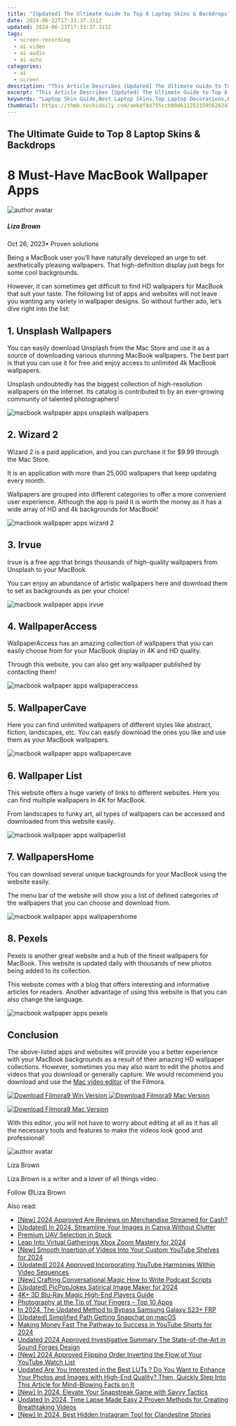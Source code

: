```yaml
---
title: "[Updated] The Ultimate Guide to Top 8 Laptop Skins & Backdrops"
date: 2024-06-22T17:33:37.311Z
updated: 2024-06-23T17:33:37.311Z
tags: 
  - screen-recording
  - ai video
  - ai audio
  - ai auto
categories: 
  - ai
  - screen
description: "This Article Describes [Updated] The Ultimate Guide to Top 8 Laptop Skins & Backdrops"
excerpt: "This Article Describes [Updated] The Ultimate Guide to Top 8 Laptop Skins & Backdrops"
keywords: "Laptop Skin Guide,Best Laptop Skins,Top Laptop Decorations,Laptop Backdrop Ideas,Ultimate Laptop Designs,Premium Laptop Covers,Essential Laptop Accessories"
thumbnail: https://thmb.techidaily.com/ae6df8d795ccb00d61125315956262434c01d350a9cd0692f6268b3c3a74de3f.jpg
---
```


## The Ultimate Guide to Top 8 Laptop Skins & Backdrops

# 8 Must-Have MacBook Wallpaper Apps

![author avatar](https://lh5.googleusercontent.com/-AIMmjowaFs4/AAAAAAAAAAI/AAAAAAAAABc/Y5UmwDaI7HU/s250-c-k/photo.jpg)

##### Liza Brown

 Oct 26, 2023• Proven solutions

Being a MacBook user you’ll have naturally developed an urge to set aesthetically pleasing wallpapers. That high-definition display just begs for some cool backgrounds.

However, it can sometimes get difficult to find HD wallpapers for MacBook that suit your taste. The following list of apps and websites will not leave you wanting any variety in wallpaper designs. So without further ado, let’s dive right into the list:

## 1\. Unsplash Wallpapers

You can easily download Unsplash from the Mac Store and use it as a source of downloading various stunning MacBook wallpapers. The best part is that you can use it for free and enjoy access to unlimited 4k MacBook wallpapers.

Unsplash undoubtedly has the biggest collection of high-resolution wallpapers on the internet. Its catalog is contributed to by an ever-growing community of talented photographers!

![macbook wallpaper apps unsplash wallpapers](https://images.wondershare.com/filmora/article-images/macbook-wallpaper-apps-unsplash-wallpapers.jpg)

## 2\. Wizard 2

Wizard 2 is a paid application, and you can purchase it for $9.99 through the Mac Store.

It is an application with more than 25,000 wallpapers that keep updating every month.

Wallpapers are grouped into different categories to offer a more convenient user experience. Although the app is paid it is worth the money as it has a wide array of HD and 4k backgrounds for MacBook!

![macbook wallpaper apps wizard 2](https://images.wondershare.com/filmora/article-images/macbook-wallpaper-apps-wizard-2.jpg)

## 3\. Irvue

Irvue is a free app that brings thousands of high-quality wallpapers from Unsplash to your MacBook.

You can enjoy an abundance of artistic wallpapers here and download them to set as backgrounds as per your choice!

![macbook wallpaper apps irvue](https://images.wondershare.com/filmora/article-images/macbook-wallpaper-apps-irvue.png)

## 4\. WallpaperAccess

WallpaperAccess has an amazing collection of wallpapers that you can easily choose from for your MacBook display in 4K and HD quality.

Through this website, you can also get any wallpaper published by contacting them!

![macbook wallpaper apps wallpaperaccess](https://images.wondershare.com/filmora/article-images/macbook-wallpaper-apps-wallpaperaccess.jpg)

## 5\. WallpaperCave

Here you can find unlimited wallpapers of different styles like abstract, fiction, landscapes, etc. You can easily download the ones you like and use them as your MacBook wallpapers.

![macbook wallpaper apps wallpapercave](https://images.wondershare.com/filmora/article-images/macbook-wallpaper-apps-wallpapercave.jpg)

## 6\. Wallpaper List

This website offers a huge variety of links to different websites. Here you can find multiple wallpapers in 4K for MacBook.

From landscapes to funky art, all types of wallpapers can be accessed and downloaded from this website easily.

![macbook wallpaper apps wallpaperlist](https://images.wondershare.com/filmora/article-images/macbook-wallpaper-apps-wallpaperlist.jpg)

## 7\. WallpapersHome

You can download several unique backgrounds for your MacBook using the website easily.

The menu bar of the website will show you a list of defined categories of the wallpapers that you can choose and download from.

![macbook wallpaper apps wallpapershome](https://images.wondershare.com/filmora/article-images/macbook-wallpaper-apps-wallpapershome.jpg)

## 8\. Pexels

Pexels is another great website and a hub of the finest wallpapers for MacBook. This website is updated daily with thousands of new photos being added to its collection.

This website comes with a blog that offers interesting and informative articles for readers. Another advantage of using this website is that you can also change the language.

![macbook wallpaper apps pexels](https://images.wondershare.com/filmora/article-images/macbook-wallpaper-apps-pexels.jpg)

## Conclusion

The above-listed apps and websites will provide you a better experience with your MacBook backgrounds as a result of their amazing HD wallpaper collections. However, sometimes you may also want to edit the photos and videos that you download or generally capture. We would recommend you download and use the [Mac video editor](https://tools.techidaily.com/wondershare/filmora/download/) of the Filmora.

[![Download Filmora9 Win Version](https://images.wondershare.com/filmora/guide/download-btn-win.jpg) ](https://tools.techidaily.com/wondershare/filmora/download/) [![Download Filmora9 Mac Version](https://images.wondershare.com/filmora/guide/download-btn-mac.jpg) ](https://tools.techidaily.com/wondershare/filmora/download/)

[![Download Filmora9 Mac Version](https://images.wondershare.com/filmora/images2022/download-mac-store.png) ](https://apps.apple.com/app/apple-store/id1516822341?pt=169436&ct=pc-article-top50&mt=8)

With this editor, you will not have to worry about editing at all as it has all the necessary tools and features to make the videos look good and professional!

![author avatar](https://lh5.googleusercontent.com/-AIMmjowaFs4/AAAAAAAAAAI/AAAAAAAAABc/Y5UmwDaI7HU/s250-c-k/photo.jpg)

Liza Brown

Liza Brown is a writer and a lover of all things video.

Follow @Liza Brown


<ins class="adsbygoogle"
     style="display:block"
     data-ad-format="autorelaxed"
     data-ad-client="ca-pub-7571918770474297"
     data-ad-slot="1223367746"></ins>



<ins class="adsbygoogle"
     style="display:block"
     data-ad-client="ca-pub-7571918770474297"
     data-ad-slot="8358498916"
     data-ad-format="auto"
     data-full-width-responsive="true"></ins>


<span class="atpl-alsoreadstyle">Also read:</span>
<div><ul>
<li><a href="https://fox-http.techidaily.com/new-2024-approved-are-reviews-on-merchandise-streamed-for-cash/"><u>[New] 2024 Approved  Are Reviews on Merchandise Streamed for Cash?</u></a></li>
<li><a href="https://fox-http.techidaily.com/updated-in-2024-streamline-your-images-in-canva-without-clutter/"><u>[Updated] In 2024, Streamline Your Images in Canva Without Clutter</u></a></li>
<li><a href="https://fox-http.techidaily.com/premium-uav-selection-in-stock/"><u>Premium UAV Selection in Stock</u></a></li>
<li><a href="https://fox-http.techidaily.com/leap-into-virtual-gatherings-xbox-zoom-mastery-for-2024/"><u>Leap Into Virtual Gatherings  Xbox Zoom Mastery for 2024</u></a></li>
<li><a href="https://fox-http.techidaily.com/new-smooth-insertion-of-videos-into-your-custom-youtube-shelves-for-2024/"><u>[New] Smooth Insertion of Videos Into Your Custom YouTube Shelves for 2024</u></a></li>
<li><a href="https://fox-http.techidaily.com/updated-2024-approved-incorporating-youtube-harmonies-within-video-sequences/"><u>[Updated] 2024 Approved  Incorporating YouTube Harmonies Within Video Sequences</u></a></li>
<li><a href="https://fox-http.techidaily.com/new-crafting-conversational-magic-how-to-write-podcast-scripts/"><u>[New] Crafting Conversational Magic  How to Write Podcast Scripts</u></a></li>
<li><a href="https://fox-http.techidaily.com/updated-picpopjokes-satirical-image-maker-for-2024/"><u>[Updated] PicPopJokes  Satirical Image Maker for 2024</u></a></li>
<li><a href="https://fox-http.techidaily.com/4kplus-3d-blu-ray-magic-high-end-players-guide/"><u>4K+ 3D Blu-Ray Magic  High-End Players Guide</u></a></li>
<li><a href="https://extra-resources.techidaily.com/photography-at-the-tip-of-your-fingers-top-10-apps/"><u>Photography at the Tip of Your Fingers – Top 10 Apps</u></a></li>
<li><a href="https://android-frp.techidaily.com/in-2024-the-updated-method-to-bypass-samsung-galaxy-s23plus-frp-by-drfone-android/"><u>In 2024, The Updated Method to Bypass Samsung Galaxy S23+ FRP</u></a></li>
<li><a href="https://snapchat-videos.techidaily.com/updated-simplified-path-getting-snapchat-on-macos/"><u>[Updated] Simplified Path  Getting Snapchat on macOS</u></a></li>
<li><a href="https://youtube-help.techidaily.com/making-money-fast-the-pathway-to-success-in-youtube-shorts-for-2024/"><u>Making Money Fast  The Pathway to Success in YouTube Shorts for 2024</u></a></li>
<li><a href="https://sound-tweaking.techidaily.com/updated-2024-approved-investigative-summary-the-state-of-the-art-in-sound-forges-design/"><u>Updated 2024 Approved Investigative Summary The State-of-the-Art in Sound Forges Design</u></a></li>
<li><a href="https://eaxpv-info.techidaily.com/new-2024-approved-flipping-order-inverting-the-flow-of-your-youtube-watch-list/"><u>[New] 2024 Approved  Flipping Order  Inverting the Flow of Your YouTube Watch List</u></a></li>
<li><a href="https://ai-video-editing.techidaily.com/updated-are-you-interested-in-the-best-luts-do-you-want-to-enhance-your-photos-and-images-with-high-end-quality-then-quickly-step-into-this-article-for-mind/"><u>Updated Are You Interested in the Best LUTs ? Do You Want to Enhance Your Photos and Images with High-End Quality? Then, Quickly Step Into This Article for Mind-Blowing Facts on It</u></a></li>
<li><a href="https://snapchat-videos.techidaily.com/new-in-2024-elevate-your-snapstreak-game-with-savvy-tactics/"><u>[New] In 2024, Elevate Your Snapstreak Game with Savvy Tactics</u></a></li>
<li><a href="https://ai-driven-video-production.techidaily.com/updated-in-2024-time-lapse-made-easy-2-proven-methods-for-creating-breathtaking-videos/"><u>Updated In 2024, Time Lapse Made Easy 2 Proven Methods for Creating Breathtaking Videos</u></a></li>
<li><a href="https://instagram-video-files.techidaily.com/new-in-2024-best-hidden-instagram-tool-for-clandestine-stories/"><u>[New] In 2024, Best Hidden Instagram Tool for Clandestine Stories</u></a></li>
</ul></div>
